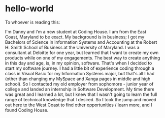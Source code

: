 # hello-world

To whoever is reading this:

I'm Danny and I'm a new student at Coding House. I am from the East Coast, Maryland to be exact. My background is in business; I got my Bachelors of Science in Information Systems and Accounting at the Robert H. Smith School of Business at the University of Maryland. I was a consultant at Deloitte for one year, but learned that I want to create my own products while on one of my engagements. The best way to create anything in this day and age, is, in my opinion, software. That's when I decided to start my software journey. I had a little bit of experience coding through a class in Visual Basic for my Information Systems major, but that's all I had (other than changing my MySpace and Xanga pages in middle and high school). So I contacted my old employer from sophomore - junior year of college and landed an internship in Software Development. My time there was great and I learned a lot, but I knew that I wasn't going to learn the full range of technical knowledge that I desired. So I took the jump and moved out here to the West Coast to find other opportunities / learn more, and I found Coding House.
